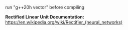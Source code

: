 run "g++20h vector" before compiling

**Rectified Linear Unit Documentation:** https://en.wikipedia.org/wiki/Rectifier_(neural_networks)
